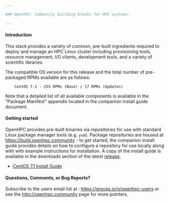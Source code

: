 ```yaml
---

### OpenHPC: Community building blocks for HPC systems.

---
```


#### Introduction

This stack provides a variety of common, pre-built ingredients
required to deploy and manage an HPC Linux cluster including
provisioning tools, resource management, I/O clients, development
tools, and a variety of scientific libraries.

The compatible OS version for this release and the total number of
pre-packaged RPMs available are as follows:

        CentOS 7.1 - 255 RPMs (Base) / 17 RPMs (Updates)

Note that a detailed list of all available components is available in
the "Package Manifest" appendix located in the companion install
guide document. 

#### Getting started

OpenHPC provides pre-built binaries via repositories for use with standard
Linux package manager tools (e.g. ```yum```). Package repositories are housed
at https://build.openhpc.community - to get started, the companion install
guide provides details on how to configure a repository for use locally along
with with example instructions for installation.  A copy of the install guide
is available in the downloads section of the latest
[release](https://github.com/openhpc/ohpc/releases/tag/v1.0.GA).

* [CentOS 7.1 Install Guide](https://github.com/openhpc/ohpc/releases/download/v1.0.GA/Install_guide-CentOS7.1-1.0.pdf)

#### Questions, Comments, or Bug Reports?

Subscribe to the users email list at : https://groups.io/g/openhpc-users or see
the http://openhpc.community page for more pointers.

